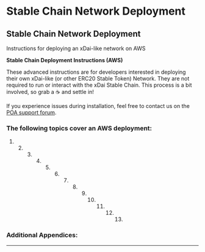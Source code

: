 # Stable Chain Network Deployment

## Stable Chain Network Deployment

Instructions for deploying an xDai-like network on AWS

**Stable Chain Deployment Instructions \(AWS\)**

These advanced instructions are for developers interested in deploying their own xDai-like \(or other ERC20 Stable Token\) Network. They are not required to run or interact with the xDai Stable Chain. This process is a bit involved, so grab a ☕ and settle in!

If you experience issues during installation, feel free to contact us on the [POA support forum](https://forum.poa.network/c/support/6).

### The following topics cover an AWS deployment: <a id="the-following-topics-cover-an-aws-deployment"></a>

1. 2. 3. 4. 5. 6. 7. 8. 9. 10. 11. 12. 13. 
### **Additional Appendices:** <a id="additional-appendices"></a>

* * * * 
​

